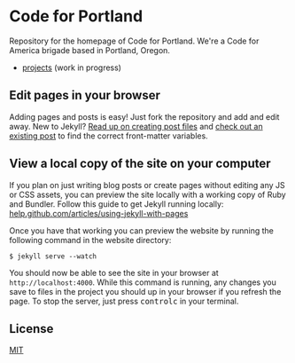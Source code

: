 # Code for Portland

Repository for the homepage of Code for Portland. We're a Code for America brigade based in Portland, Oregon.

- [projects](projects) (work in progress)

## Edit pages in your browser

Adding pages and posts is easy! Just fork the repository and add and edit away. New to Jekyll?  [Read up on creating post files](http://jekyllrb.com/docs/posts/#creating-post-files) and [check out an existing post](/news/_posts/2014-06-03-ndoch-wrap-up.md) to find the correct front-matter variables.

## View a local copy of the site on your computer

If you plan on just writing blog posts or create pages without editing any JS or CSS assets, you can preview the site locally with a working copy of Ruby and Bundler. Follow this guide to get Jekyll running locally: [help.github.com/articles/using-jekyll-with-pages](https://help.github.com/articles/using-jekyll-with-pages#installing-jekyll)

Once you have that working you can preview the website by running the following command in the website directory:

```
$ jekyll serve --watch
```

You should now be able to see the site in your browser at `http://localhost:4000`. While this command is running, any changes you save to files in the project you should up in your browser if you refresh the page. To stop the server, just press <kbd>control</kbd><kbd>c</kbd> in your terminal.

## License

[MIT](LICENSE)

